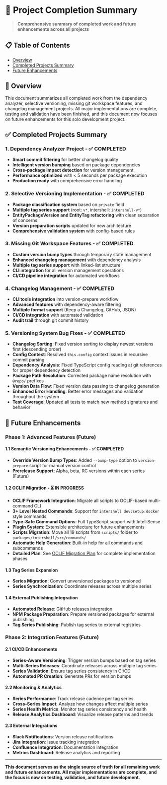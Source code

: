 # 🎯 Project Completion Summary

> **Comprehensive summary of completed work and future enhancements across all projects**

## 📋 Table of Contents

- [Overview](#-overview)
- [Completed Projects Summary](#-completed-projects-summary)
- [Future Enhancements](#-future-enhancements)

## 🎯 Overview

This document summarizes all completed work from the dependency analyzer, selective versioning, missing git workspace features, and changelog management projects. All major implementations are complete, testing and validation have been finished, and this document now focuses on future enhancements for this solo development project.

## ✅ Completed Projects Summary

### **1. Dependency Analyzer Project** - ✅ COMPLETED
- **Smart commit filtering** for better changelog quality
- **Intelligent version bumping** based on package dependencies
- **Cross-package impact detection** for version management
- **Performance optimized** with < 5 seconds per package execution
- **Production ready** with comprehensive error handling

### **2. Selective Versioning Implementation** - ✅ COMPLETED
- **Package classification system** based on `private` field
- **Multiple tag series support** (root: `v*`, intershell: `intershell-v*`)
- **EntityPackageVersion and EntityTag refactoring** with clean separation of concerns
- **Version preparation scripts** updated for new architecture
- **Comprehensive validation system** with config-based rules

### **3. Missing Git Workspace Features** - ✅ COMPLETED
- **Custom version bump types** through temporary state management
- **Enhanced changelog management** with dependency analysis
- **Multiple tag series support** with linked-list structure
- **CLI integration** for all version management operations
- **CI/CD pipeline integration** for automated workflows

### **4. Changelog Management** - ✅ COMPLETED
- **CLI tools integration** into version-prepare workflow
- **Advanced features** with dependency-aware filtering
- **Multiple format support** (Keep a Changelog, GitHub, JSON)
- **CI/CD integration** with automated validation
- **Audit trail** through git commit history

### **5. Versioning System Bug Fixes** - ✅ COMPLETED
- **Changelog Sorting**: Fixed version sorting to display newest versions first (descending order)
- **Config Context**: Resolved `this.config` context issues in recursive commit parsing
- **Dependency Analysis**: Fixed TypeScript config reading at git references for proper dependency detection
- **Package Path Resolution**: Corrected package name resolution with `@repo/` prefixes
- **Version Data Flow**: Fixed version data passing to changelog generation
- **Enhanced Error Handling**: Better error messages and validation throughout the system
- **Test Coverage**: Updated all tests to match new method signatures and behavior

## 🚀 Future Enhancements

### **Phase 1: Advanced Features (Future)**

#### **1.1 Semantic Versioning Enhancements** - ✅ COMPLETED
- **Override Version Bump Types**: Added `--bump-type` option to `version-prepare` script for manual version control
- **Prerelease Support**: Alpha, beta, RC versions within each series (Future)

#### **1.2 OCLIF Migration** - ⏳ IN PROGRESS
- **OCLIF Framework Integration**: Migrate all scripts to OCLIF-based multi-command CLI
- **3+ Level Nested Commands**: Support for `intershell dev:setup:docker` style commands
- **Type-Safe Command Options**: Full TypeScript support with IntelliSense
- **Plugin System**: Extensible architecture for future enhancements
- **Scripts Migration**: Move all 19 scripts from `scripts/` folder to `packages/intershell/src/commands/`
- **Automatic Help Generation**: Built-in help for all commands and subcommands
- **Detailed Plan**: See [OCLIF Migration Plan](./28_OCLIF_MIGRATION_PLAN.md) for complete implementation phases

#### **1.3 Tag Series Expansion**
- **Series Migration**: Convert unversioned packages to versioned
- **Series Synchronization**: Coordinate releases across multiple series

#### **1.4 External Publishing Integration**
- **Automated Release**: GitHub releases integration
- **NPM Package Preparation**: Prepare versioned packages for external publishing
- **Tag Series Publishing**: Publish tag series to external registries

### **Phase 2: Integration Features (Future)**

#### **2.1 CI/CD Enhancements**
- **Series-Aware Versioning**: Trigger version bumps based on tag series
- **Multi-Series Releases**: Coordinate releases across multiple tag series
- **Series Validation**: Ensure tag series consistency in CI/CD
- **Automated PR Creation**: Generate PRs for version bumps

#### **2.2 Monitoring & Analytics**
- **Series Performance**: Track release cadence per tag series
- **Cross-Series Impact**: Analyze how changes affect multiple series
- **Series Health Metrics**: Monitor tag series consistency and health
- **Release Analytics Dashboard**: Visualize release patterns and trends

#### **2.3 External Integrations**
- **Slack Notifications**: Version release notifications
- **Jira Integration**: Issue tracking integration
- **Confluence Integration**: Documentation integration
- **Metrics Dashboard**: Release analytics and reporting

---

**This document serves as the single source of truth for all remaining work and future enhancements. All major implementations are complete, and the focus is now on testing, validation, and future development.**
